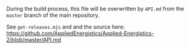 During the build process, this file will be overwritten by `API.md` from the `master` branch of the
main repository.

See `get-releases.mjs` and and the source here: https://github.com/AppliedEnergistics/Applied-Energistics-2/blob/master/API.md
